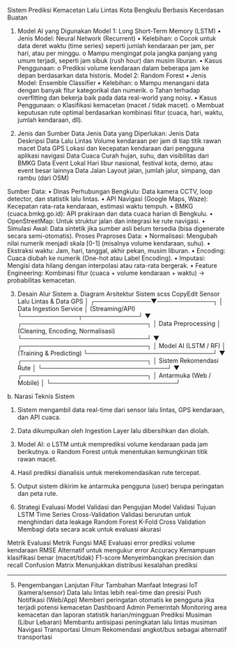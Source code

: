 Sistem Prediksi Kemacetan Lalu Lintas Kota Bengkulu Berbasis Kecerdasan Buatan

1. Model AI yang Digunakan
Model 1: Long Short-Term Memory (LSTM)
•	Jenis Model: Neural Network (Recurrent)
•	Kelebihan:
o	Cocok untuk data deret waktu (time series) seperti jumlah kendaraan per jam, per hari, atau per minggu.
o	Mampu mengingat pola jangka panjang yang umum terjadi, seperti jam sibuk (rush hour) dan musim liburan.
•	Kasus Penggunaan:
o	Prediksi volume kendaraan dalam beberapa jam ke depan berdasarkan data historis.
Model 2: Random Forest
•	Jenis Model: Ensemble Classifier
•	Kelebihan:
o	Mampu menangani data dengan banyak fitur kategorikal dan numerik.
o	Tahan terhadap overfitting dan bekerja baik pada data real-world yang noisy.
•	Kasus Penggunaan:
o	Klasifikasi kemacetan (macet / tidak macet).
o	Membuat keputusan rute optimal berdasarkan kombinasi fitur (cuaca, hari, waktu, jumlah kendaraan, dll).












2. Jenis dan Sumber Data
 Jenis Data yang Diperlukan:
Jenis Data	Deskripsi
Data Lalu Lintas	Volume kendaraan per jam di tiap titik rawan macet
Data GPS	Lokasi dan kecepatan kendaraan dari pengguna aplikasi navigasi
Data Cuaca	Curah hujan, suhu, dan visibilitas dari BMKG
Data Event Lokal	Hari libur nasional, festival kota, demo, atau event besar lainnya
Data Jalan	Layout jalan, jumlah jalur, simpang, dan rambu (dari OSM)


 Sumber Data:
•	Dinas Perhubungan Bengkulu: Data kamera CCTV, loop detector, dan statistik lalu lintas.
•	API Navigasi (Google Maps, Waze): Kecepatan rata-rata kendaraan, estimasi waktu tempuh.
•	BMKG (cuaca.bmkg.go.id): API prakiraan dan data cuaca harian di Bengkulu.
•	OpenStreetMap: Untuk struktur jalan dan integrasi ke rute navigasi.
•	Simulasi Awal: Data sintetik jika sumber asli belum tersedia (bisa digenerate secara semi-otomatis).
Proses Praproses Data:
•	Normalisasi: Mengubah nilai numerik menjadi skala [0-1] (misalnya volume kendaraan, suhu).
•	Ekstraksi waktu: Jam, hari, tanggal, akhir pekan, musim liburan.
•	Encoding: Cuaca diubah ke numerik (One-hot atau Label Encoding).
•	Imputasi: Mengisi data hilang dengan interpolasi atau rata-rata bergerak.
•	Feature Engineering: Kombinasi fitur (cuaca + volume kendaraan + waktu) → probabilitas kemacetan.






3. Desain Alur Sistem
a. Diagram Arsitektur Sistem
scss
CopyEdit
        Sensor Lalu Lintas & Data GPS
                   │
     ┌─────────────▼─────────────┐
     │   Data Ingestion Service  │  (Streaming/API)
     └─────────────┬─────────────┘
                   ▼
     ┌─────────────────────────────┐
     │     Data Preprocessing      │  (Cleaning, Encoding, Normalisasi)
     └─────────────────────────────┘
                   ▼
     ┌─────────────────────────────┐
     │        Model AI (LSTM / RF) │  (Training & Predicting)
     └─────────────────────────────┘
                   ▼
     ┌─────────────────────────────┐
     │  Sistem Rekomendasi Rute    │
     └─────────────────────────────┘
                   ▼
     ┌─────────────────────────────┐
     │   Antarmuka (Web / Mobile)  │
     └─────────────────────────────┘









b. Narasi Teknis Sistem
1.	Sistem mengambil data real-time dari sensor lalu lintas, GPS kendaraan, dan API cuaca.
2.	Data dikumpulkan oleh Ingestion Layer lalu dibersihkan dan diolah.
3.	Model AI:
o	LSTM untuk memprediksi volume kendaraan pada jam berikutnya.
o	Random Forest untuk menentukan kemungkinan titik rawan macet.
4.	Hasil prediksi dianalisis untuk merekomendasikan rute tercepat.
5.	Output sistem dikirim ke antarmuka pengguna (user) berupa peringatan dan peta rute.
























4.  Strategi Evaluasi Model
Validasi dan Pengujian
Model	Validasi	Tujuan
LSTM	Time Series Cross-Validation	Validasi berurutan untuk menghindari data leakage
Random Forest	K-Fold Cross Validation	Membagi data secara acak untuk evaluasi akurasi



Metrik Evaluasi
Metrik	Fungsi
MAE	Evaluasi error prediksi volume kendaraan
RMSE	Alternatif untuk mengukur error
Accuracy	Kemampuan klasifikasi benar (macet/tidak)
F1-score	Menyeimbangkan precision dan recall
Confusion Matrix	Menunjukkan distribusi kesalahan prediksi
________________________________________
5. Pengembangan Lanjutan
Fitur Tambahan	Manfaat
Integrasi IoT (kamera/sensor)	Data lalu lintas lebih real-time dan presisi
Push Notifikasi (Web/App)	Memberi peringatan otomatis ke pengguna jika terjadi potensi kemacetan
Dashboard Admin Pemerintah	Monitoring area kemacetan dan laporan statistik harian/mingguan
Prediksi Musiman (Libur Lebaran)	Membantu antisipasi peningkatan lalu lintas musiman
Navigasi Transportasi Umum	Rekomendasi angkot/bus sebagai alternatif transportasi

